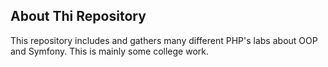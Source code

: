 ## About Thi Repository
This repository includes and gathers many different PHP's labs about OOP and Symfony. This is mainly some college work.
